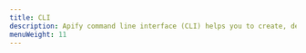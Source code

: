 ```yaml
---
title: CLI
description: Apify command line interface (CLI) helps you to create, develop, run and deploy Apify Actor acts from your local computer.
menuWeight: 11
---
```


